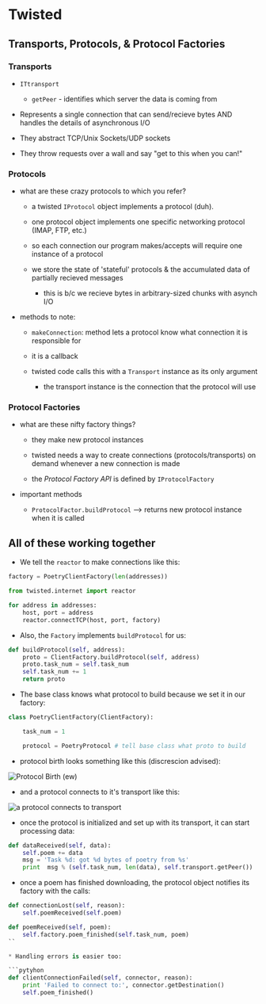 # Twisted

## Transports, Protocols, & Protocol Factories


### Transports

* `ITtransport`
  
  * `getPeer` - identifies which server the data is coming from

* Represents a single connection that can send/recieve bytes AND handles the details of asynchronous I/O

* They abstract TCP/Unix Sockets/UDP sockets

* They throw requests over a wall and say "get to this when you can!"

### Protocols

* what are these crazy protocols to which you refer?

  * a twisted `IProtocol` object implements a protocol (duh).

  * one protocol object implements one specific networking protocol (IMAP, FTP, etc.)

  * so each connection our program makes/accepts will require one instance of a protocol

  * we store the state of 'stateful' protocols & the accumulated data of partially recieved messages

    * this is b/c we recieve bytes in arbitrary-sized chunks with asynch I/O


* methods to note:

  * `makeConnection`: method lets a protocol know what connection it is responsible for

  * it is a callback

  * twisted code calls this with a `Transport` instance as its only argument

    * the transport instance is the connection that the protocol will use

### Protocol Factories

* what are these nifty factory things?

  * they make new protocol instances

  * twisted needs a way to create connections (protocols/transports) on demand whenever a new connection is made

  * the *Protocol Factory API* is defined by `IProtocolFactory`

* important methods

  * `ProtocolFactor.buildProtocol` --> returns new protocol instance when it is called

## All of these working together

* We tell the `reactor` to make connections like this:


```python
factory = PoetryClientFactory(len(addresses))

from twisted.internet import reactor

for address in addresses:
    host, port = address
    reactor.connectTCP(host, port, factory)
```

* Also, the `Factory` implements `buildProtocol` for us:

```python
def buildProtocol(self, address):
    proto = ClientFactory.buildProtocol(self, address)
    proto.task_num = self.task_num
    self.task_num += 1
    return proto
```

* The base class knows what protocol to build because we set it in our factory:

```python
class PoetryClientFactory(ClientFactory):

    task_num = 1

    protocol = PoetryProtocol # tell base class what proto to build
```

* protocol birth looks something like this (discrescion advised):

![Protocol Birth (ew)](http://i2.wp.com/krondo.com/blog/wp-content/uploads/2009/08/protocols-1.png)

* and a protocol connects to it's transport like this:

![a protocol connects to transport](http://i0.wp.com/krondo.com/blog/wp-content/uploads/2009/08/protocols-2.png)

* once the protocol is initialized and set up with its transport, it can start processing data:

```python
def dataReceived(self, data):
    self.poem += data
    msg = 'Task %d: got %d bytes of poetry from %s'
    print  msg % (self.task_num, len(data), self.transport.getPeer())
```
* once a poem has finished downloading, the protocol object notifies its factory with the calls:

```python
def connectionLost(self, reason):
    self.poemReceived(self.poem)

def poemReceived(self, poem):
    self.factory.poem_finished(self.task_num, poem)
``

* Handling errors is easier too:

```pytyhon
def clientConnectionFailed(self, connector, reason):
    print 'Failed to connect to:', connector.getDestination()
    self.poem_finished()
```

